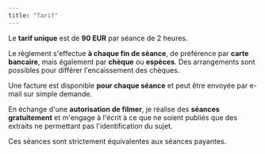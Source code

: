 ```yaml
---
title: "Tarif"
---
```


Le **tarif unique** est de **90 EUR** par séance de 2 heures.

Le règlement s'effectue **à chaque fin de séance**,
de préférence par **carte bancaire**,
mais également par **chèque** ou **espèces**.
Des arrangements sont possibles pour différer l'encaissement des chèques.

Une facture est disponible **pour chaque séance** et peut être envoyée par e-mail sur simple demande.

En échange d'une **autorisation de filmer**,
je réalise des <strong class="notice">séances gratuitement</strong> et m'engage à l'écrit à ce que ne soient publiés que des extraits ne permettant pas l'identification du sujet.

Ces séances sont strictement équivalentes aux séances payantes.
